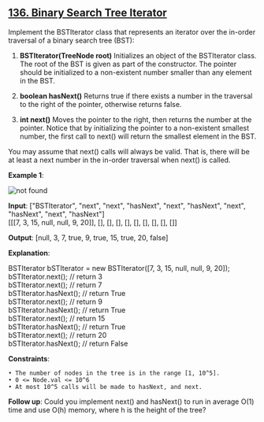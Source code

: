 <h2><a href="https://leetcode.com/problems/binary-search-tree-iterator/description/">136. Binary Search Tree Iterator</a></h2>

Implement the BSTIterator class that represents an iterator over the in-order traversal of a binary search tree (BST):

1. **BSTIterator(TreeNode root)** Initializes an object of the BSTIterator class. The root of the BST is given as part of the constructor. The pointer should be initialized to a non-existent number smaller than any element in the BST.

2. **boolean hasNext()** Returns true if there exists a number in the traversal to the right of the pointer, otherwise returns false.

3. **int next()** Moves the pointer to the right, then returns the number at the pointer.
Notice that by initializing the pointer to a non-existent smallest number, the first call to next() will return the smallest element in the BST.

You may assume that next() calls will always be valid. That is, there will be at least a next number in the in-order traversal when next() is called.

**Example 1**:

<img src="https://assets.leetcode.com/uploads/2018/12/25/bst-tree.png" alt="not found">

**Input**: ["BSTIterator", "next", "next", "hasNext", "next", "hasNext", "next", "hasNext", "next", "hasNext"] </br>
[[[7, 3, 15, null, null, 9, 20]], [], [], [], [], [], [], [], [], []]

**Output**: [null, 3, 7, true, 9, true, 15, true, 20, false]

**Explanation**:

BSTIterator bSTIterator = new BSTIterator([7, 3, 15, null, null, 9, 20]); </br>
bSTIterator.next();    // return 3 </br>
bSTIterator.next();    // return 7 </br>
bSTIterator.hasNext(); // return True </br>
bSTIterator.next();    // return 9 </br>
bSTIterator.hasNext(); // return True </br>
bSTIterator.next();    // return 15 </br>
bSTIterator.hasNext(); // return True </br>
bSTIterator.next();    // return 20 </br>
bSTIterator.hasNext(); // return False </br>


**Constraints**:

    • The number of nodes in the tree is in the range [1, 10^5].
    • 0 <= Node.val <= 10^6
    • At most 10^5 calls will be made to hasNext, and next.

**Follow up**: Could you implement next() and hasNext() to run in average O(1) time and use O(h) memory, where h is the height of the tree?